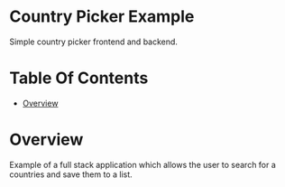 # Country Picker Example
Simple country picker frontend and backend.

# Table Of Contents
- [Overview](#overview)

# Overview
Example of a full stack application which allows the user
to search for a countries and save them to a list.
